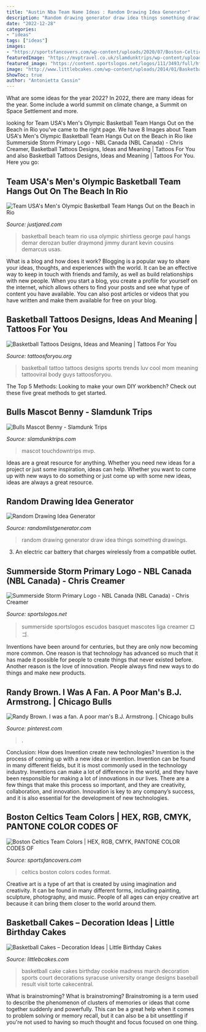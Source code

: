 ```yaml
---
title: "Austin Nba Team Name Ideas : Random Drawing Idea Generator"
description: "Random drawing generator draw idea things something drawings"
date: "2022-12-28"
categories:
- "ideas"
tags: ["ideas"]
images:
- "https://sportsfancovers.com/wp-content/uploads/2020/07/Boston-Celtics-Colors-Brown-1-1024x576.png"
featuredImage: "https://mvptravel.co.uk/slamdunktrips/wp-content/uploads/sites/3/2016/07/Bulls-Mascot-Benny.jpg"
featured_image: "https://content.sportslogos.net/logos/111/3493/full/hf38fat79oweqmb2o8hilg789.gif"
image: "http://www.littlebcakes.com/wp-content/uploads/2014/01/Basketball-Cookie-Cake.jpg"
ShowToc: true
author: "Antonietta Cassin"
---
```



What are some ideas for the year 2022?
In 2022, there are many ideas for the year. Some include a world summit on climate change, a Summit on Space Settlement and more.

	

		
looking for Team USA&#039;s Men&#039;s Olympic Basketball Team Hangs Out on the Beach in Rio you've came to the right page. We have 8 Images about Team USA&#039;s Men&#039;s Olympic Basketball Team Hangs Out on the Beach in Rio like Summerside Storm Primary Logo - NBL Canada (NBL Canada) - Chris Creamer, Basketball Tattoos Designs, Ideas and Meaning | Tattoos For You and also Basketball Tattoos Designs, Ideas and Meaning | Tattoos For You. Here you go:
		
    
## Team USA&#039;s Men&#039;s Olympic Basketball Team Hangs Out On The Beach In Rio

<img loading=lazy src="http://cdn01.cdn.justjared.com/wp-content/uploads/2016/08/usa-basketball/team-usas-olympic-basketball-team-hang-out-on-the-beach-in-rio-01.jpg" onerror="this.onerror=null;this.src='https://tse3.mm.bing.net/th?id=OIP.Fry_wJWX2sKX0GxjB1BjEQHaLE&amp;pid=15.1';" alt="Team USA&#039;s Men&#039;s Olympic Basketball Team Hangs Out on the Beach in Rio">

_Source: justjared.com_

>basketball beach team rio usa olympic shirtless george paul hangs demar derozan butler draymond jimmy durant kevin cousins demarcus usas. 

	

What is a blog and how does it work?
Blogging is a popular way to share your ideas, thoughts, and experiences with the world. It can be an effective way to keep in touch with friends and family, as well as build relationships with new people. When you start a blog, you create a profile for yourself on the internet, which allows others to find your posts and see what type of content you have available. You can also post articles or videos that you have written and make them available for free on your blog.

    
## Basketball Tattoos Designs, Ideas And Meaning | Tattoos For You

<img loading=lazy src="https://www.tattoosforyou.org/wp-content/uploads/2016/05/Basketball-Tattoo-Ideas.jpg" onerror="this.onerror=null;this.src='https://tse1.mm.bing.net/th?id=OIP.LFCnoD6ntbdS9qLVYdRtHQHaHa&amp;pid=15.1';" alt="Basketball Tattoos Designs, Ideas and Meaning | Tattoos For You">

_Source: tattoosforyou.org_

>basketball tattoo tattoos designs sports trends luv cool mom meaning tattooviral body guys tattoosforyou. 

	

The Top 5 Methods:
Looking to make your own DIY workbench? Check out these five great methods to get started.

    
## Bulls Mascot Benny - Slamdunk Trips

<img loading=lazy src="https://mvptravel.co.uk/slamdunktrips/wp-content/uploads/sites/3/2016/07/Bulls-Mascot-Benny.jpg" onerror="this.onerror=null;this.src='https://tse3.mm.bing.net/th?id=OIP.XmJExkhUIg16Vn7168NU9wHaLE&amp;pid=15.1';" alt="Bulls Mascot Benny - Slamdunk Trips">

_Source: slamdunktrips.com_

>mascot touchdowntrips mvp. 

	

Ideas are a great resource for anything. Whether you need new ideas for a project or just some inspiration, ideas can help. Whether you want to come up with new ways to do something or just come up with some new ideas, ideas are always a great resource.

    
## Random Drawing Idea Generator

<img loading=lazy src="https://randomlistgenerator.com/images/generator/27/generate-random-drawing-ideas.jpg" onerror="this.onerror=null;this.src='https://tse1.mm.bing.net/th?id=OIP.HT2P7cQiSC4V88s1J-w2UgHaGN&amp;pid=15.1';" alt="Random Drawing Idea Generator">

_Source: randomlistgenerator.com_

>random drawing generator draw idea things something drawings. 

	

3. An electric car battery that charges wirelessly from a compatible outlet. 

    
## Summerside Storm Primary Logo - NBL Canada (NBL Canada) - Chris Creamer

<img loading=lazy src="https://content.sportslogos.net/logos/111/3493/full/hf38fat79oweqmb2o8hilg789.gif" onerror="this.onerror=null;this.src='https://tse3.mm.bing.net/th?id=OIP.Q0BKqrp54fpUaDZgvlX-CQHaE8&amp;pid=15.1';" alt="Summerside Storm Primary Logo - NBL Canada (NBL Canada) - Chris Creamer">

_Source: sportslogos.net_

>summerside sportslogos escudos basquet mascotes liga creamer ロゴ. 

	

Inventions have been around for centuries, but they are only now becoming more common. One reason is that technology has advanced so much that it has made it possible for people to create things that never existed before. Another reason is the love of innovation. People always find new ways to do things and make new products.

    
## Randy Brown. I Was A Fan. A Poor Man&#039;s B.J. Armstrong. | Chicago Bulls

<img loading=lazy src="https://i.pinimg.com/736x/a9/c9/4a/a9c94a1bd4c116e345dcc455150e2888--bulls-basketball-basketball-players.jpg" onerror="this.onerror=null;this.src='https://tse3.mm.bing.net/th?id=OIP.GdtMbz3RKZ_y_XFSPS51fQHaLH&amp;pid=15.1';" alt="Randy Brown. I was a fan. A poor man&#039;s B.J. Armstrong. | Chicago bulls">

_Source: pinterest.com_

>. 

	

Conclusion: How does Invention create new technologies?
Invention is the process of coming up with a new idea or invention. Invention can be found in many different fields, but it is most commonly used in the technology industry. Inventions can make a lot of difference in the world, and they have been responsible for making a lot of innovations in our lives. There are a few things that make this process so important, and they are creativity, collaboration, and innovation. Innovation is key to any company’s success, and it is also essential for the development of new technologies.

    
## Boston Celtics Team Colors | HEX, RGB, CMYK, PANTONE COLOR CODES OF

<img loading=lazy src="https://sportsfancovers.com/wp-content/uploads/2020/07/Boston-Celtics-Colors-Brown-1-1024x576.png" onerror="this.onerror=null;this.src='https://tse4.mm.bing.net/th?id=OIP.mDswcqGLtcm2h8xToMknVAHaEK&amp;pid=15.1';" alt="Boston Celtics Team Colors | HEX, RGB, CMYK, PANTONE COLOR CODES OF">

_Source: sportsfancovers.com_

>celtics boston colors codes format. 

	

Creative art is a type of art that is created by using imagination and creativity. It can be found in many different forms, including painting, sculpture, photography, and music. People of all ages can enjoy creative art because it can bring them closer to the world around them.

    
## Basketball Cakes – Decoration Ideas | Little Birthday Cakes

<img loading=lazy src="http://www.littlebcakes.com/wp-content/uploads/2014/01/Basketball-Cookie-Cake.jpg" onerror="this.onerror=null;this.src='https://tse1.mm.bing.net/th?id=OIP.UEn0tmE2c7HZHxpGfnWAdgHaIb&amp;pid=15.1';" alt="Basketball Cakes – Decoration Ideas | Little Birthday Cakes">

_Source: littlebcakes.com_

>basketball cake cakes birthday cookie madness march decoration sports court decorations syracuse university orange designs baseball result visit torte cakecentral. 

	

What is brainstroming?
What is brainstroming? Brainstroming is a term used to describe the phenomenon of clusters of memories or ideas that come together suddenly and powerfully. This can be a great help when it comes to problem solving or memory recall, but it can also be a bit unsettling if you're not used to having so much thought and focus focused on one thing.

